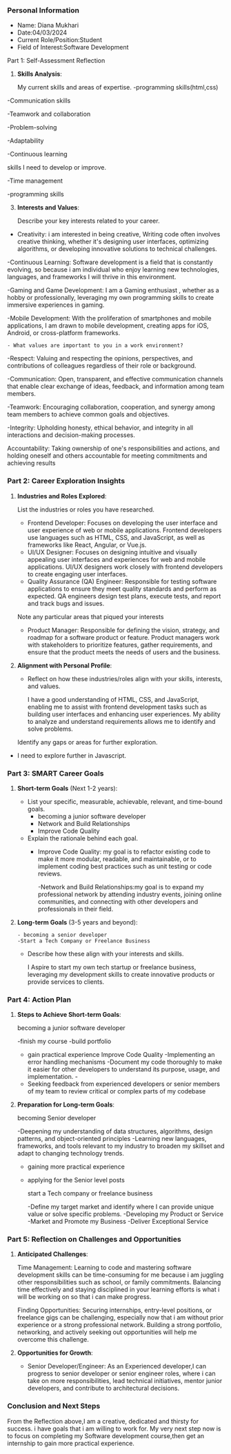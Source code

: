 

### Personal Information

- Name: Diana Mukhari
- Date:04/03/2024
- Current Role/Position:Student
- Field of Interest:Software Development

Part 1: Self-Assessment Reflection

1. **Skills Analysis**:
    
     My current skills and areas of expertise.
-programming skills(html,css)

-Communication skills

-Teamwork and collaboration

-Problem-solving

-Adaptability

-Continuous learning

   skills I need to develop or improve.
   
-Time management

-programming skills

3. **Interests and Values**:
    
   Describe your key interests related to your career.
      
-  Creativity: i am interested in being creative, Writing code often involves creative thinking, whether it's designing user interfaces, optimizing algorithms, or developing innovative solutions to technical challenges.

-Continuous Learning: Software development is a field that is constantly evolving, so because i am individual who enjoy learning new technologies, languages, and frameworks I will thrive in this environment.

-Gaming and Game Development: I am a Gaming enthusiast , whether as a hobby or professionally, leveraging my own programming skills to create immersive experiences in gaming.

-Mobile Development: With the proliferation of smartphones and mobile applications, I am drawn to mobile development, creating apps for iOS, Android, or cross-platform frameworks.

    - What values are important to you in a work environment?
    
-Respect: Valuing and respecting the opinions, perspectives, and contributions of colleagues regardless of their role or background.

-Communication: Open, transparent, and effective communication channels that enable clear exchange of ideas, feedback, and information among team members.

-Teamwork: Encouraging collaboration, cooperation, and synergy among team members to achieve common goals and objectives.

-Integrity: Upholding honesty, ethical behavior, and integrity in all interactions and decision-making processes.

Accountability: Taking ownership of one's responsibilities and actions, and holding oneself and others accountable for meeting commitments and achieving results

### Part 2: Career Exploration Insights

1. **Industries and Roles Explored**:
    
   List the industries or roles you have researched.
      
     - Frontend Developer: Focuses on developing the user interface and user experience of web or mobile 
         applications. Frontend developers use languages such as HTML, CSS, and JavaScript, as well as 
         frameworks like React, Angular, or Vue.js.
     - UI/UX Designer: Focuses on designing intuitive and visually appealing user interfaces and experiences for web and mobile applications. UI/UX designers work closely with frontend developers to create engaging user interfaces.
     - Quality Assurance (QA) Engineer: Responsible for testing software applications to ensure they meet quality standards and perform as expected. QA engineers design test plans, execute tests, and report and track bugs and issues.
      
      Note any particular areas that piqued your interests
      
     - Product Manager: Responsible for defining the vision, strategy, and roadmap for a software product or feature. Product managers work with stakeholders to prioritize features, gather requirements, and ensure that the product meets the needs of users and the business.
      
2. **Alignment with Personal Profile**:
    
    - Reflect on how these industries/roles align with your skills, interests, and values.
      
       I have a good understanding of HTML, CSS, and JavaScript, enabling me to assist with frontend development tasks such as building user interfaces and enhancing user experiences. My ability to analyze and understand requirements allows me to identify and solve problems.
      
     Identify any gaps or areas for further exploration.
- I need to explore further in Javascript.

### Part 3: SMART Career Goals

1. **Short-term Goals** (Next 1-2 years):
    
    - List your specific, measurable, achievable, relevant, and time-bound goals.
         - becoming a junior software developer
         - Network and Build Relationships
         - Improve Code Quality
    - Explain the rationale behind each goal.
        - Improve Code Quality: my goal is to refactor existing code to make it more modular, readable, and 
           maintainable, or to implement coding best practices such as unit testing or code reviews.
          
          -Network and Build Relationships:my goal is to expand my professional network by attending 
       industry events, joining online communities, and connecting with other developers and professionals in their field.

2. **Long-term Goals** (3-5 years and beyond):
   
       - becoming a senior developer
       -Start a Tech Company or Freelance Business
   
    - Describe how these align with your interests and skills.
      
       I Aspire to start my own tech startup or freelance business, leveraging my development skills to 
       create innovative products or provide services to clients.
### Part 4: Action Plan

1. **Steps to Achieve Short-term Goals**:
   
      becoming a junior software developer
   
      -finish my course
      -build portfolio
      - gain practical experience
      Improve Code Quality
      -Implementing an error handling mechanisms
      -Document my code thoroughly to make it easier for other developers to understand its purpose, usage, 
       and implementation.                            -
    - Seeking feedback from experienced developers or senior members of my team to review critical or 
      complex parts of my codebase
3. **Preparation for Long-term Goals**:
      
      becoming Senior developer
      
      -Deepening my understanding of data structures, algorithms, design patterns, and object-oriented 
      principles
      -Learning new languages, frameworks, and tools relevant to my industry to broaden my skillset and 
       adapt to changing technology trends.
    - gaining more practical experience
    - applying for the Senior level posts
      
      start a Tech company or freelance business
      
      -Define my target market and identify where I can provide unique value or solve specific problems.
      -Developing my Product or Service
      -Market and Promote my Business
      -Deliver Exceptional Service

### Part 5: Reflection on Challenges and Opportunities

1. **Anticipated Challenges**:
      
      Time Management: Learning to code and mastering software development skills can be time-consuming for me because i am juggling other responsibilities such as  school, or family commitments. Balancing time effectively and staying disciplined in your learning efforts is what i will be working on so that i can make progress.
   
      Finding Opportunities: Securing internships, entry-level positions, or freelance gigs can be challenging, especially now that i am without prior experience or a strong professional network. Building a strong portfolio, networking, and actively seeking out opportunities will help me overcome this challenge.
   
    
3. **Opportunities for Growth**:
    
      
    - Senior Developer/Engineer: As an Experienced developer,I can progress to senior developer or senior engineer roles, where i can take on more responsibilities, lead technical initiatives, mentor junior developers, and contribute to architectural decisions.
   

### Conclusion and Next Steps



  From the Reflection above,I am a creative, dedicated and thirsty for success. i have goals that i am willing to work for. My very next step now is to focus on completing my Software development course,then get an internship to gain more practical experience.

